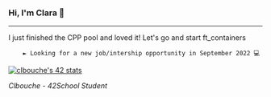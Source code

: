 ### Hi, I'm Clara 👋
---

I just finished the CPP pool and loved it! Let's go and start ft_containers 

        ► Looking for a new job/intership opportunity in September 2022 💻 

[![clbouche's 42 stats](https://badge42.herokuapp.com/api/stats/clbouche?privacyEmail=true)](https://github.com/JaeSeoKim/badge42)

*Clbouche - 42School Student*

<!--
**clbouche/clbouche** is a ✨ _special_ ✨ repository because its `README.md` (this file) appears on your GitHub profile.

Here are some ideas to get you started:

- 🔭 I’m currently working on ...
- 🌱 I’m currently learning ...
- 👯 I’m looking to collaborate on ...
- 🤔 I’m looking for help with ...
- 💬 Ask me about ...
- 📫 How to reach me: ...
- 😄 Pronouns: ...
- ⚡ Fun fact: ...
-->

